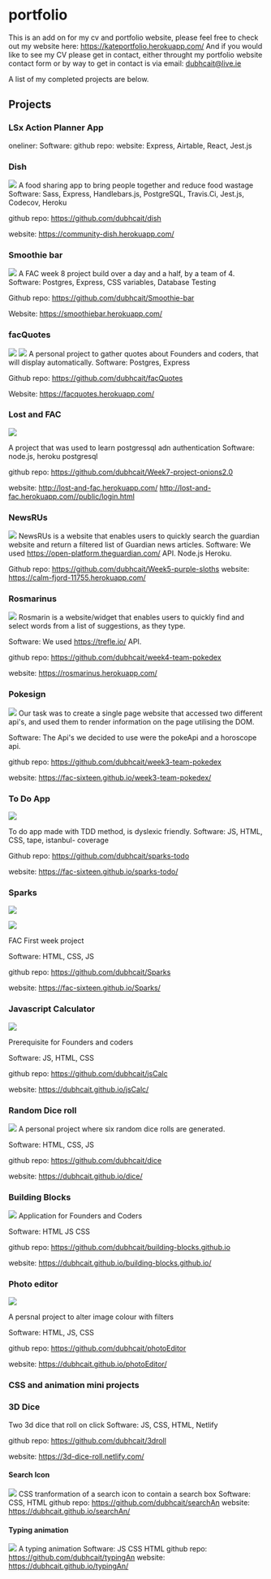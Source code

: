 # portfolio


This is an add on for my cv and portfolio website, 
please feel free to check out my website here: https://kateportfolio.herokuapp.com/
And if you would like to see my CV please get in contact, either throught my portfolio website contact form or
by way to get in contact is via email: dubhcait@live.ie

A list of my completed projects are below. 

## Projects


### LSx Action Planner App
oneliner:
Software:
github repo: 
website: Express, Airtable, React, Jest.js

### Dish
![](https://i.imgur.com/wjKlKEd.png)
A food sharing app to bring people together and reduce food wastage
Software: Sass, Express, Handlebars.js, PostgreSQL, Travis.Ci, Jest.js, Codecov, Heroku

github repo: https://github.com/dubhcait/dish

website: https://community-dish.herokuapp.com/


### Smoothie bar

![](https://i.imgur.com/G2cx6xm.png)
A FAC week 8 project build over a day and a half, by a team of 4. 
Software: Postgres, Express, CSS variables, Database Testing

Github repo: https://github.com/dubhcait/Smoothie-bar

Website: https://smoothiebar.herokuapp.com/

### facQuotes
![](https://i.imgur.com/ZrLbO7m.png)
![](https://i.imgur.com/oNK3LuB.png)
A personal project to gather quotes about Founders and coders, that will display automatically.
Software: Postgres, Express 

Github repo: https://github.com/dubhcait/facQuotes 

Website: https://facquotes.herokuapp.com/


### Lost and FAC

![](https://i.imgur.com/RmGF1fu.png)

A project that was used to learn postgressql adn authentication
Software: node.js, heroku postgresql

github repo: https://github.com/dubhcait/Week7-project-onions2.0

website: http://lost-and-fac.herokuapp.com/
      http://lost-and-fac.herokuapp.com//public/login.html 


### NewsRUs
![](https://i.imgur.com/1Z4ayCE.png)
NewsRUs is a website that enables users to quickly search the guardian website and return a filtered list of Guardian news articles.
Software: We used https://open-platform.theguardian.com/ API. Node.js Heroku.

Github repo: https://github.com/dubhcait/Week5-purple-sloths 
website: https://calm-fjord-11755.herokuapp.com/


### Rosmarinus
![](https://i.imgur.com/Dn2hJp0.png)
Rosmarin is a website/widget that enables users to quickly find and select words from a list of suggestions, as they type. 

Software: We used https://trefle.io/ API.

github repo: https://github.com/dubhcait/week4-team-pokedex

website: https://rosmarinus.herokuapp.com/

### Pokesign
![](https://i.imgur.com/UlkCgEz.png)
Our task was to create a single page website that accessed two different api's, and used them to render information on the page utilising the DOM.

Software: The Api's we decided to use were the pokeApi and a horoscope api.

github repo: https://github.com/dubhcait/week3-team-pokedex

website: https://fac-sixteen.github.io/week3-team-pokedex/

### To Do App
![](https://i.imgur.com/uVcAhL1.png)

To do app made with TDD method, is dyslexic friendly.
Software: JS, HTML, CSS, tape, istanbul- coverage

Github repo: https://github.com/dubhcait/sparks-todo

website: https://fac-sixteen.github.io/sparks-todo/

### Sparks
![](https://i.imgur.com/1Vdjmj4.png)

![](https://i.imgur.com/6LN4Pxb.png)

FAC First week project 

Software: HTML, CSS, JS

github repo: https://github.com/dubhcait/Sparks

website: https://fac-sixteen.github.io/Sparks/


### Javascript Calculator
![](https://i.imgur.com/Zknp5pF.png)

Prerequisite for Founders and coders

Software: JS, HTML, CSS

github repo: https://github.com/dubhcait/jsCalc

website: https://dubhcait.github.io/jsCalc/

### Random Dice roll
![](https://i.imgur.com/Tuwz9TK.png)
A personal project where six random dice rolls are generated.

Software: HTML, CSS, JS

github repo: https://github.com/dubhcait/dice

website: https://dubhcait.github.io/dice/

### Building Blocks
![](https://i.imgur.com/EaeIro2.jpg)
Application for Founders and Coders

Software: HTML JS CSS

github repo: https://github.com/dubhcait/building-blocks.github.io

website: https://dubhcait.github.io/building-blocks.github.io/

### Photo editor

![](https://i.imgur.com/KsWe92G.png)

A persnal project to alter image colour with filters

Software: HTML, JS, CSS

github repo: https://github.com/dubhcait/photoEditor

website: https://dubhcait.github.io/photoEditor/

### CSS and animation mini projects

### 3D Dice
Two 3d dice that roll on click
Software: JS, CSS, HTML, Netlify

github repo: https://github.com/dubhcait/3droll

website: https://3d-dice-roll.netlify.com/

#### Search Icon
![](https://i.imgur.com/knRcycS.png)
CSS tranformation of a search icon to contain a search box
Software: CSS, HTML
github repo: https://github.com/dubhcait/searchAn
website: https://dubhcait.github.io/searchAn/

#### Typing animation
![](https://i.imgur.com/cOP8Sic.png)
A typing animation
Software: JS CSS HTML
github repo: https://github.com/dubhcait/typingAn
website: https://dubhcait.github.io/typingAn/


